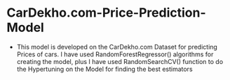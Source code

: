 # CarDekho.com-Price-Prediction-Model
* This model is developed on the CarDekho.com Dataset for predicting Prices of cars. I have used RandomForestRegressor() algorithms for creating the model, plus I have used RandomSearchCV() function to do the Hypertuning on the Model for finding the best estimators
